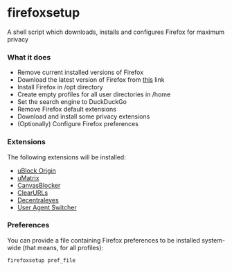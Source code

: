 # firefoxsetup

A shell script which downloads, installs and configures Firefox for maximum privacy

### What it does

* Remove current installed versions of Firefox
* Download the latest version of Firefox from [this](https://download.mozilla.org/?product=firefox-latest&os=linux64&lang=en-US) link
* Install Firefox in /opt directory
* Create empty profiles for all user directories in /home
* Set the search engine to DuckDuckGo
* Remove Firefox default extensions
* Download and install some privacy extensions
* (Optionally) Configure Firefox preferences

### Extensions

The following extensions will be installed:

* [uBlock Origin](https://addons.mozilla.org/en-US/firefox/addon/ublock-origin/)
* [uMatrix](https://addons.mozilla.org/en-US/firefox/addon/umatrix/)
* [CanvasBlocker](https://addons.mozilla.org/en-US/firefox/addon/canvasblocker/)
* [ClearURLs](https://addons.mozilla.org/en-US/firefox/addon/clearurls/)
* [Decentraleyes](https://addons.mozilla.org/en-US/firefox/addon/decentraleyes/)
* [User Agent Switcher](https://addons.mozilla.org/en-US/firefox/addon/user-agent-string-switcher/)

### Preferences

You can provide a file containing Firefox preferences to be installed system-wide (that means, for all profiles):

```
firefoxsetup pref_file
```
